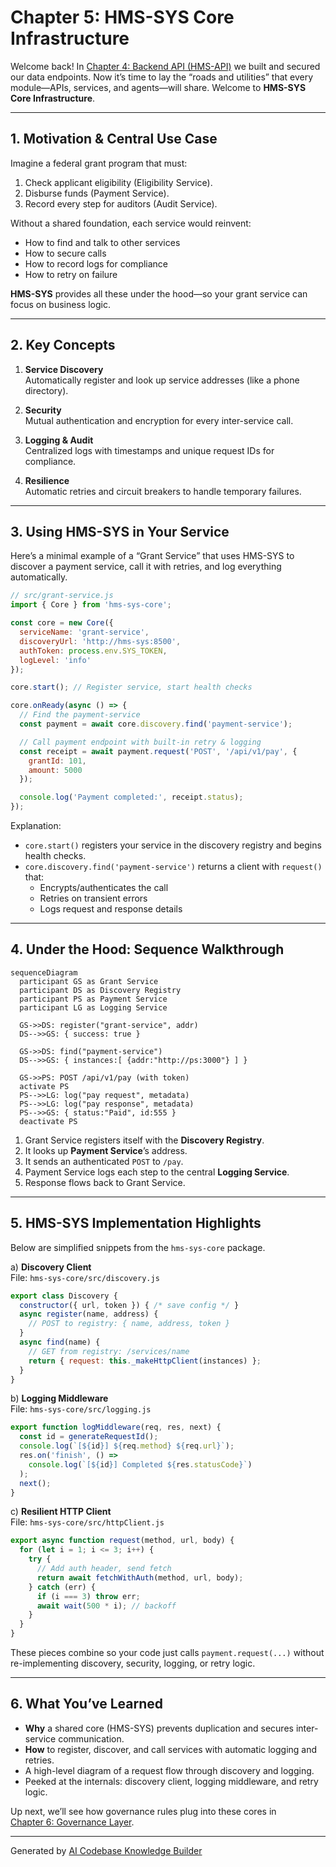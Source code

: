 # Chapter 5: HMS-SYS Core Infrastructure

Welcome back! In [Chapter 4: Backend API (HMS-API)](04_backend_api__hms_api__.md) we built and secured our data endpoints. Now it’s time to lay the “roads and utilities” that every module—APIs, services, and agents—will share. Welcome to **HMS-SYS Core Infrastructure**.

---

## 1. Motivation & Central Use Case

Imagine a federal grant program that must:
1. Check applicant eligibility (Eligibility Service).  
2. Disburse funds (Payment Service).  
3. Record every step for auditors (Audit Service).  

Without a shared foundation, each service would reinvent:
- How to find and talk to other services  
- How to secure calls  
- How to record logs for compliance  
- How to retry on failure  

**HMS-SYS** provides all these under the hood—so your grant service can focus on business logic.

---

## 2. Key Concepts

1. **Service Discovery**  
   Automatically register and look up service addresses (like a phone directory).  

2. **Security**  
   Mutual authentication and encryption for every inter-service call.  

3. **Logging & Audit**  
   Centralized logs with timestamps and unique request IDs for compliance.  

4. **Resilience**  
   Automatic retries and circuit breakers to handle temporary failures.

---

## 3. Using HMS-SYS in Your Service

Here’s a minimal example of a “Grant Service” that uses HMS-SYS to discover a payment service, call it with retries, and log everything automatically.

```js
// src/grant-service.js
import { Core } from 'hms-sys-core';

const core = new Core({
  serviceName: 'grant-service',
  discoveryUrl: 'http://hms-sys:8500',
  authToken: process.env.SYS_TOKEN,
  logLevel: 'info'
});

core.start(); // Register service, start health checks

core.onReady(async () => {
  // Find the payment-service
  const payment = await core.discovery.find('payment-service');

  // Call payment endpoint with built-in retry & logging
  const receipt = await payment.request('POST', '/api/v1/pay', {
    grantId: 101,
    amount: 5000
  });

  console.log('Payment completed:', receipt.status);
});
```

Explanation:
- `core.start()` registers your service in the discovery registry and begins health checks.  
- `core.discovery.find('payment-service')` returns a client with `request()` that:
  - Encrypts/authenticates the call  
  - Retries on transient errors  
  - Logs request and response details  

---

## 4. Under the Hood: Sequence Walkthrough

```mermaid
sequenceDiagram
  participant GS as Grant Service
  participant DS as Discovery Registry
  participant PS as Payment Service
  participant LG as Logging Service

  GS->>DS: register("grant-service", addr)
  DS-->>GS: { success: true }

  GS->>DS: find("payment-service")
  DS-->>GS: { instances:[ {addr:"http://ps:3000"} ] }

  GS->>PS: POST /api/v1/pay (with token)
  activate PS
  PS-->>LG: log("pay request", metadata)
  PS-->>LG: log("pay response", metadata)
  PS-->>GS: { status:"Paid", id:555 }
  deactivate PS
```

1. Grant Service registers itself with the **Discovery Registry**.  
2. It looks up **Payment Service**’s address.  
3. It sends an authenticated `POST` to `/pay`.  
4. Payment Service logs each step to the central **Logging Service**.  
5. Response flows back to Grant Service.

---

## 5. HMS-SYS Implementation Highlights

Below are simplified snippets from the `hms-sys-core` package.  

a) **Discovery Client**  
File: `hms-sys-core/src/discovery.js`
```js
export class Discovery {
  constructor({ url, token }) { /* save config */ }
  async register(name, address) {
    // POST to registry: { name, address, token }
  }
  async find(name) {
    // GET from registry: /services/name
    return { request: this._makeHttpClient(instances) };
  }
}
```
b) **Logging Middleware**  
File: `hms-sys-core/src/logging.js`
```js
export function logMiddleware(req, res, next) {
  const id = generateRequestId();
  console.log(`[${id}] ${req.method} ${req.url}`);
  res.on('finish', () =>
    console.log(`[${id}] Completed ${res.statusCode}`)
  );
  next();
}
```
c) **Resilient HTTP Client**  
File: `hms-sys-core/src/httpClient.js`
```js
export async function request(method, url, body) {
  for (let i = 1; i <= 3; i++) {
    try {
      // Add auth header, send fetch
      return await fetchWithAuth(method, url, body);
    } catch (err) {
      if (i === 3) throw err;
      await wait(500 * i); // backoff
    }
  }
}
```

These pieces combine so your code just calls `payment.request(...)` without re-implementing discovery, security, logging, or retry logic.

---

## 6. What You’ve Learned

- **Why** a shared core (HMS-SYS) prevents duplication and secures inter-service communication.  
- **How** to register, discover, and call services with automatic logging and retries.  
- A high-level diagram of a request flow through discovery and logging.  
- Peeked at the internals: discovery client, logging middleware, and retry logic.

Up next, we’ll see how governance rules plug into these cores in  
[Chapter 6: Governance Layer](06_governance_layer_.md).

---

Generated by [AI Codebase Knowledge Builder](https://github.com/The-Pocket/Tutorial-Codebase-Knowledge)